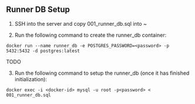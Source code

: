 ## Runner DB Setup

1. SSH into the server and copy 001_runner_db.sql into ~

2. Run the following command to create the runner_db container:
```
docker run --name runner_db -e POSTGRES_PASSWORD=<password> -p 5432:5432 -d postgres:latest
```

TODO

3. Run the following command to setup the runner_db (once it has finished initialization):
```
docker exec -i <docker-id> mysql -u root -p<password> < 001_runner_db.sql
```